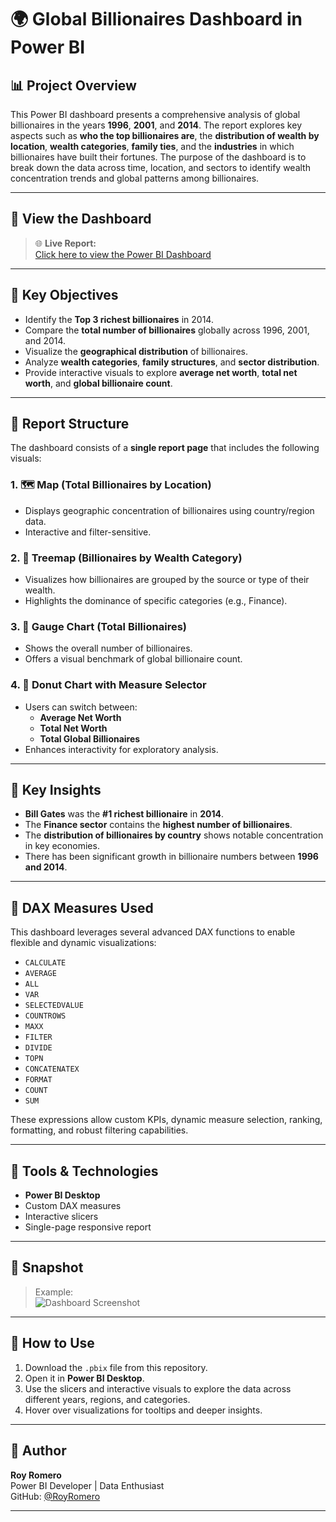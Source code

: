 # 🌍 Global Billionaires Dashboard in Power BI

## 📊 Project Overview

This Power BI dashboard presents a comprehensive analysis of global billionaires in the years **1996**, **2001**, and **2014**. The report explores key aspects such as **who the top billionaires are**, the **distribution of wealth by location**, **wealth categories**, **family ties**, and the **industries** in which billionaires have built their fortunes.
The purpose of the dashboard is to break down the data across time, location, and sectors to identify wealth concentration trends and global patterns among billionaires.

---

## 🔗 View the Dashboard

> 🌐 **Live Report:**  
> [Click here to view the Power BI Dashboard](https://app.powerbi.com/groups/me/reports/b344c1ae-75ad-4c21-beee-fa31ae6a5006?ctid=70986ee4-5379-4586-bd23-5a90b4ec2c0e&pbi_source=linkShare)

---

## 🧭 Key Objectives
- Identify the **Top 3 richest billionaires** in 2014.
- Compare the **total number of billionaires** globally across 1996, 2001, and 2014.
- Visualize the **geographical distribution** of billionaires.
- Analyze **wealth categories**, **family structures**, and **sector distribution**.
- Provide interactive visuals to explore **average net worth**, **total net worth**, and **global billionaire count**.

---

## 📍 Report Structure

The dashboard consists of a **single report page** that includes the following visuals:

### 1. 🗺️ Map (Total Billionaires by Location)
- Displays geographic concentration of billionaires using country/region data.
- Interactive and filter-sensitive.

### 2. 🌳 Treemap (Billionaires by Wealth Category)
- Visualizes how billionaires are grouped by the source or type of their wealth.
- Highlights the dominance of specific categories (e.g., Finance).

### 3. 🎯 Gauge Chart (Total Billionaires)
- Shows the overall number of billionaires.
- Offers a visual benchmark of global billionaire count.

### 4. 🍩 Donut Chart with Measure Selector
- Users can switch between:
  - **Average Net Worth**
  - **Total Net Worth**
  - **Total Global Billionaires**
- Enhances interactivity for exploratory analysis.

---

## 🧠 Key Insights

- **Bill Gates** was the **#1 richest billionaire** in **2014**.
- The **Finance sector** contains the **highest number of billionaires**.
- The **distribution of billionaires by country** shows notable concentration in key economies.
- There has been significant growth in billionaire numbers between **1996 and 2014**.

---

## 🧮 DAX Measures Used

This dashboard leverages several advanced DAX functions to enable flexible and dynamic visualizations:

- `CALCULATE`
- `AVERAGE`
- `ALL`
- `VAR`
- `SELECTEDVALUE`
- `COUNTROWS`
- `MAXX`
- `FILTER`
- `DIVIDE`
- `TOPN`
- `CONCATENATEX`
- `FORMAT`
- `COUNT`
- `SUM`

These expressions allow custom KPIs, dynamic measure selection, ranking, formatting, and robust filtering capabilities.

---

## 🧰 Tools & Technologies

- **Power BI Desktop**
- Custom DAX measures
- Interactive slicers
- Single-page responsive report

---

## 📸 Snapshot

> Example:  
> ![Dashboard Screenshot]((https://github.com/user-attachments/assets/5550c8b8-b24f-4b18-9d5e-8f59a1b77111))

---

## 🧾 How to Use

1. Download the `.pbix` file from this repository.
2. Open it in **Power BI Desktop**.
3. Use the slicers and interactive visuals to explore the data across different years, regions, and categories.
4. Hover over visualizations for tooltips and deeper insights.

---

## 👤 Author

**Roy Romero**  
Power BI Developer | Data Enthusiast  
GitHub: [@RoyRomero](https://github.com/RoyRomero6) 

---
